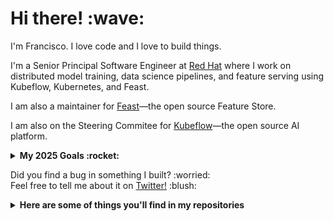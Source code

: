 <p>
  <samp>
    <h1>Hi there! :wave: <!--- <img src="https://cultofthepartyparrot.com/parrots/fiestaparrot.gif" width="30px">---></h1> 
    <p>I'm Francisco. I love code and I love to build things.</p>
    <p>I'm a Senior Principal Software Engineer at <a href="https://www.redhat.com/">Red Hat</a> 
      where I work on distributed model training, data science pipelines, and feature serving 
      using Kubeflow, Kubernetes, and Feast.</p>
    <p>I am also a maintainer for <a href="https://www.feast.dev">Feast</a>—the open source Feature Store.</p>
    <p>I am also on the Steering Commitee for <a href="https://www.kubeflow.org">Kubeflow</a>—the open source AI platform.</p>
  </samp>
</p>

<details>
  <summary><b>My 2025 Goals :rocket:</b></summary>
  <br>
  <ul>
    <li>Learn some things :nerd_face:</li>
    <li>Build some things :blush:</li>
    <li>Break some things :smiling_imp:</li>
  </ul>
</details>

<p>Did you find a bug in something I built? :worried: <br>
Feel free to tell me about it on <a href="https://twitter.com/franciscojarceo">Twitter!</a> :blush:</p>
<details>
  <summary><b>Here are some of things you'll find in my repositories</b></summary>
  <ul>
    <li>Python</li>
    <li>AI/ML</li>
    <li>Web Development (Django)</li>
    <li>APIs</li>
</details>
